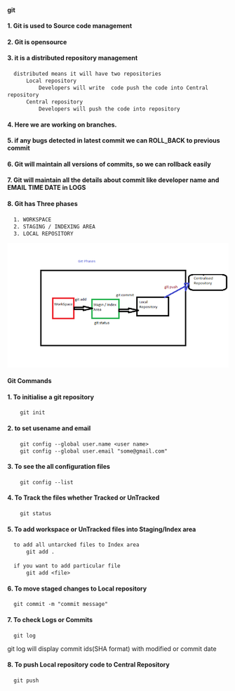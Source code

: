   #### git 

 #### 1. Git is used to Source code management
 #### 2. Git is opensource
 #### 3. it is a distributed repository management
      distributed means it will have two repositories
          Local repository
              Developers will write  code push the code into Central repository
          Central repository
              Developers will push the code into repository
 #### 4. Here we are working on branches.
 #### 5. if any bugs detected in latest commit we can ROLL_BACK to previous commit 
 #### 6. Git will maintain all versions of commits, so we can rollback easily
 #### 7. Git will maintain all the details about commit like developer name and EMAIL TIME DATE in LOGS
 #### 8. Git has Three phases
      1. WORKSPACE
      2. STAGING / INDEXING AREA
      3. LOCAL REPOSITORY
![preview](./images/git_phases.png)


  ####      Git Commands 
 #### 1. To initialise a git repository
        git init

 #### 2. to set usename and email
        git config --global user.name <user name>
        git config --global user.email "some@gmail.com"

 #### 3. To see the all configuration files 
        git config --list


 #### 4. To Track the files whether Tracked or UnTracked
        git status


 #### 5. To add workspace or UnTracked files into Staging/Index area
      to add all untarcked files to Index area
          git add .  

      if you want to add particular file
          git add <file>


 #### 6. To move staged changes to  Local repository 

      git commit -m "commit message"

 #### 7. To check Logs or Commits

      git log
  git log will display commit    ids(SHA format) with modified   or commit  date

 #### 8. To push  Local repository  code to  Central Repository 

      git push 


